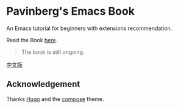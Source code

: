 # Pavinberg's Emacs Book

An Emacs tutorial for beginners with extensions recommendation. 

Read the Book [here](https://pavinberg.github.io/emacs-book/).

> The book is still ongoing.

[中文版](https://pavinberg.github.io/emacs-book/zh/)

## Acknowledgement

Thanks [Hugo](https://gohugo.io) and the [compose](https://github.com/onweru/compose) theme. 
